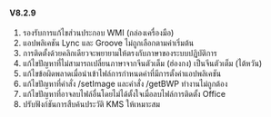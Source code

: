 #### V8.2.9

1. รองรับการแก้ไขส่วนประกอบ WMI (กล่องเครื่องมือ)
2. แอปพลิเคชัน Lync และ Groove ไม่ถูกเลือกตามค่าเริ่มต้น
3. การติดตั้งด้วยคลิกเดียวจะพยายามให้ตรงกับภาษาของระบบปฏิบัติการ
4. แก้ไขปัญหาที่ไม่สามารถเปลี่ยนภาษาจากจีนตัวเต็ม (ฮ่องกง) เป็นจีนตัวเต็ม (ไต้หวัน)
5. แก้ไขข้อผิดพลาดเมื่อนำเข้าไฟล์การกำหนดค่าที่มีการตั้งค่าแอปพลิเคชัน
6. แก้ไขปัญหาที่คำสั่ง /setImage และคำสั่ง /getBWP ทำงานไม่ถูกต้อง
7. แก้ไขปัญหาที่อาจลบไฟล์อื่นโดยไม่ได้ตั้งใจเมื่อลบไฟล์การติดตั้ง Office
8. ปรับฟังก์ชันการสืบค้นประวัติ KMS ให้เหมาะสม
